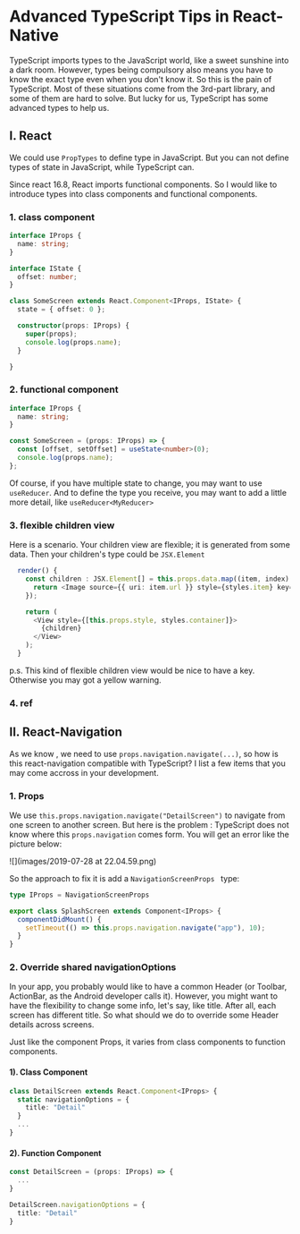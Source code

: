 # Advanced TypeScript Tips in React-Native

TypeScript imports types to the JavaScript world, like a sweet sunshine into a dark room. However, types being compulsory also means you have to know the exact type even when you don't know it. So this is the pain of TypeScript. Most of these situations come from the 3rd-part library, and some of them are hard to solve. But lucky for us, TypeScript has some advanced types to help us.

## I. React
We could use `PropTypes` to define type in JavaScript. But you can not define types of state in JavaScript, while TypeScript can.

Since react 16.8, React imports functional components. So I would like to introduce types into class components and functional components.

### 1. class component

```TypeScript
interface IProps {
  name: string;
}

interface IState {
  offset: number;
}

class SomeScreen extends React.Component<IProps, IState> {
  state = { offset: 0 };

  constructor(props: IProps) {
    super(props);
    console.log(props.name);
  }

}
```

### 2. functional component

```TypeScript
interface IProps {
  name: string;
}

const SomeScreen = (props: IProps) => {
  const [offset, setOffset] = useState<number>(0);
  console.log(props.name);
};
```

Of course, if you have multiple state to change, you may want to use `useReducer`. And to define the type you receive, you may want to add a little more detail, like `useReducer<MyReducer>`


### 3. flexible children view
Here is a scenario. Your children view are flexible; it is generated from some data. Then your children's type could be `JSX.Element`

```TypeScript
  render() {
    const children : JSX.Element[] = this.props.data.map((item, index) => {
      return <Image source={{ uri: item.url }} style={styles.item} key={`item${index}`}/>;
    });

    return (
      <View style={[this.props.style, styles.container]}>
        {children}
      </View>
    );
  }
```

p.s. This kind of flexible children view would be nice to have a key. Otherwise you may got a yellow warning.

  
### 4. ref  





## II. React-Navigation
As we know , we need to use `props.navigation.navigate(...)`, so how is this react-navigation compatible with TypeScript? I list a few items that you may come accross in your development.

### 1. Props
We use `this.props.navigation.navigate("DetailScreen")` to navigate from one screen to another screen. But here is the problem : TypeScript does not know where this `props.navigation` comes form. You will get an error like the picture below:

![](images/2019-07-28 at 22.04.59.png)

So the approach to fix it is add a `NavigationScreenProps ` type: 

```TypeScript
type IProps = NavigationScreenProps

export class SplashScreen extends Component<IProps> {
  componentDidMount() {
    setTimeout(() => this.props.navigation.navigate("app"), 10);
  }
}

```

### 2. Override shared navigationOptions
In your app, you probably would like to have a common Header (or Toolbar, ActionBar, as the Android developer calls it). However, you might want to have  the flexibility to change some info, let's say, like title. After all, each screen has different title. So what should we do to override some Header details across screens. 

Just like the component Props, it varies from class components to function components.

#### 1). Class Component

```TypeScript
class DetailScreen extends React.Component<IProps> {
  static navigationOptions = {
    title: "Detail"
  }
  ...
}
```

#### 2). Function Component


```TypeScript
const DetailScreen = (props: IProps) => {
  ...
}

DetailScreen.navigationOptions = {
  title: "Detail"
}
```






```TypeScript

```